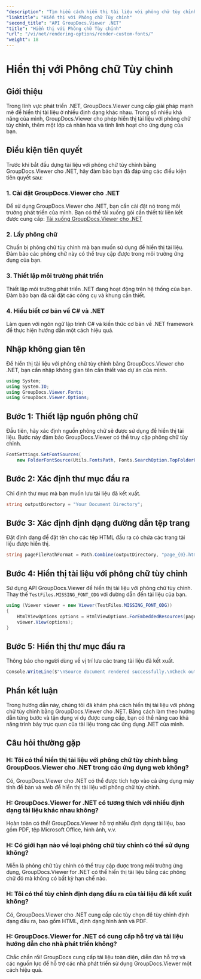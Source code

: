 ```yaml
---
"description": "Tìm hiểu cách hiển thị tài liệu với phông chữ tùy chỉnh bằng GroupDocs.Viewer cho .NET. Nâng cao khả năng trình bày trực quan một cách dễ dàng."
"linktitle": "Hiển thị với Phông chữ Tùy chỉnh"
"second_title": "API GroupDocs.Viewer .NET"
"title": "Hiển thị với Phông chữ Tùy chỉnh"
"url": "/vi/net/rendering-options/render-custom-fonts/"
"weight": 18
---
```


# Hiển thị với Phông chữ Tùy chỉnh

## Giới thiệu
Trong lĩnh vực phát triển .NET, GroupDocs.Viewer cung cấp giải pháp mạnh mẽ để hiển thị tài liệu ở nhiều định dạng khác nhau. Trong số nhiều khả năng của mình, GroupDocs.Viewer cho phép hiển thị tài liệu với phông chữ tùy chỉnh, thêm một lớp cá nhân hóa và tính linh hoạt cho ứng dụng của bạn.
## Điều kiện tiên quyết
Trước khi bắt đầu dựng tài liệu với phông chữ tùy chỉnh bằng GroupDocs.Viewer cho .NET, hãy đảm bảo bạn đã đáp ứng các điều kiện tiên quyết sau:
### 1. Cài đặt GroupDocs.Viewer cho .NET
Để sử dụng GroupDocs.Viewer cho .NET, bạn cần cài đặt nó trong môi trường phát triển của mình. Bạn có thể tải xuống gói cần thiết từ liên kết được cung cấp:
[Tải xuống GroupDocs.Viewer cho .NET](https://releases.groupdocs.com/viewer/net/)
### 2. Lấy phông chữ
Chuẩn bị phông chữ tùy chỉnh mà bạn muốn sử dụng để hiển thị tài liệu. Đảm bảo các phông chữ này có thể truy cập được trong môi trường ứng dụng của bạn.
### 3. Thiết lập môi trường phát triển
Thiết lập môi trường phát triển .NET đang hoạt động trên hệ thống của bạn. Đảm bảo bạn đã cài đặt các công cụ và khung cần thiết.
### 4. Hiểu biết cơ bản về C# và .NET
Làm quen với ngôn ngữ lập trình C# và kiến thức cơ bản về .NET framework để thực hiện hướng dẫn một cách hiệu quả.

## Nhập không gian tên
Để hiển thị tài liệu với phông chữ tùy chỉnh bằng GroupDocs.Viewer cho .NET, bạn cần nhập không gian tên cần thiết vào dự án của mình.

```csharp
using System;
using System.IO;
using GroupDocs.Viewer.Fonts;
using GroupDocs.Viewer.Options;
```

## Bước 1: Thiết lập nguồn phông chữ
Đầu tiên, hãy xác định nguồn phông chữ sẽ được sử dụng để hiển thị tài liệu. Bước này đảm bảo GroupDocs.Viewer có thể truy cập phông chữ tùy chỉnh.
```csharp
FontSettings.SetFontSources(
    new FolderFontSource(Utils.FontsPath, Fonts.SearchOption.TopFolderOnly));
```
## Bước 2: Xác định thư mục đầu ra
Chỉ định thư mục mà bạn muốn lưu tài liệu đã kết xuất.
```csharp
string outputDirectory = "Your Document Directory";
```
## Bước 3: Xác định định dạng đường dẫn tệp trang
Đặt định dạng để đặt tên cho các tệp HTML đầu ra có chứa các trang tài liệu được hiển thị.
```csharp
string pageFilePathFormat = Path.Combine(outputDirectory, "page_{0}.html");
```
## Bước 4: Hiển thị tài liệu với phông chữ tùy chỉnh
Sử dụng API GroupDocs.Viewer để hiển thị tài liệu với phông chữ tùy chỉnh. Thay thế `TestFiles.MISSING_FONT_ODG` với đường dẫn đến tài liệu của bạn.
```csharp
using (Viewer viewer = new Viewer(TestFiles.MISSING_FONT_ODG))
{
    HtmlViewOptions options = HtmlViewOptions.ForEmbeddedResources(pageFilePathFormat);
    viewer.View(options);
}
```
## Bước 5: Hiển thị thư mục đầu ra
Thông báo cho người dùng về vị trí lưu các trang tài liệu đã kết xuất.
```csharp
Console.WriteLine($"\nSource document rendered successfully.\nCheck output in {outputDirectory}.");
```

## Phần kết luận
Trong hướng dẫn này, chúng tôi đã khám phá cách hiển thị tài liệu với phông chữ tùy chỉnh bằng GroupDocs.Viewer cho .NET. Bằng cách làm theo hướng dẫn từng bước và tận dụng ví dụ được cung cấp, bạn có thể nâng cao khả năng trình bày trực quan của tài liệu trong các ứng dụng .NET của mình.
## Câu hỏi thường gặp
### H: Tôi có thể hiển thị tài liệu với phông chữ tùy chỉnh bằng GroupDocs.Viewer cho .NET trong các ứng dụng web không?
Có, GroupDocs.Viewer cho .NET có thể được tích hợp vào cả ứng dụng máy tính để bàn và web để hiển thị tài liệu với phông chữ tùy chỉnh.
### H: GroupDocs.Viewer for .NET có tương thích với nhiều định dạng tài liệu khác nhau không?
Hoàn toàn có thể! GroupDocs.Viewer hỗ trợ nhiều định dạng tài liệu, bao gồm PDF, tệp Microsoft Office, hình ảnh, v.v.
### H: Có giới hạn nào về loại phông chữ tùy chỉnh có thể sử dụng không?
Miễn là phông chữ tùy chỉnh có thể truy cập được trong môi trường ứng dụng, GroupDocs.Viewer for .NET có thể hiển thị tài liệu bằng các phông chữ đó mà không có bất kỳ hạn chế nào.
### H: Tôi có thể tùy chỉnh định dạng đầu ra của tài liệu đã kết xuất không?
Có, GroupDocs.Viewer cho .NET cung cấp các tùy chọn để tùy chỉnh định dạng đầu ra, bao gồm HTML, định dạng hình ảnh và PDF.
### H: GroupDocs.Viewer for .NET có cung cấp hỗ trợ và tài liệu hướng dẫn cho nhà phát triển không?
Chắc chắn rồi! GroupDocs cung cấp tài liệu toàn diện, diễn đàn hỗ trợ và các nguồn lực để hỗ trợ các nhà phát triển sử dụng GroupDocs.Viewer một cách hiệu quả.
